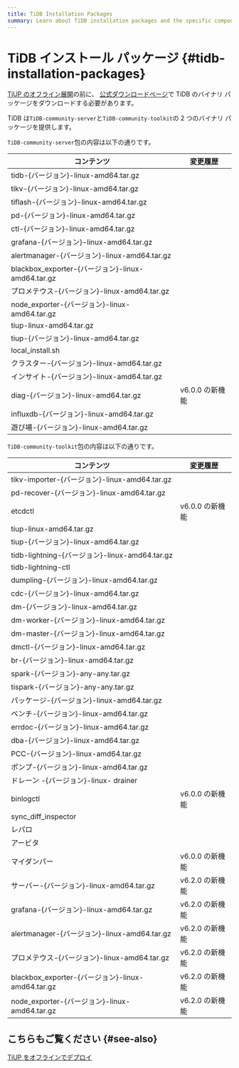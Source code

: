 ```yaml
---
title: TiDB Installation Packages
summary: Learn about TiDB installation packages and the specific components included.
---
```


# TiDB インストール パッケージ {#tidb-installation-packages}

[TiUP のオフライン展開](/production-deployment-using-tiup.md#deploy-tiup-offline)の前に、 [公式ダウンロードページ](https://en.pingcap.com/download/)で TiDB のバイナリ パッケージをダウンロードする必要があります。

TiDB は`TiDB-community-server`と`TiDB-community-toolkit`の 2 つのバイナリ パッケージを提供します。

`TiDB-community-server`包の内容は以下の通りです。

| コンテンツ                                        | 変更履歴        |
| -------------------------------------------- | ----------- |
| tidb-{バージョン}-linux-amd64.tar.gz              |             |
| tikv-{バージョン}-linux-amd64.tar.gz              |             |
| tiflash-{バージョン}-linux-amd64.tar.gz           |             |
| pd-{バージョン}-linux-amd64.tar.gz                |             |
| ctl-{バージョン}-linux-amd64.tar.gz               |             |
| grafana-{バージョン}-linux-amd64.tar.gz           |             |
| alertmanager-{バージョン}-linux-amd64.tar.gz      |             |
| blackbox_exporter-{バージョン}-linux-amd64.tar.gz |             |
| プロメテウス-{バージョン}-linux-amd64.tar.gz            |             |
| node_exporter-{バージョン}-linux-amd64.tar.gz     |             |
| tiup-linux-amd64.tar.gz                      |             |
| tiup-{バージョン}-linux-amd64.tar.gz              |             |
| local_install.sh                             |             |
| クラスター-{バージョン}-linux-amd64.tar.gz             |             |
| インサイト-{バージョン}-linux-amd64.tar.gz             |             |
| diag-{バージョン}-linux-amd64.tar.gz              | v6.0.0 の新機能 |
| influxdb-{バージョン}-linux-amd64.tar.gz          |             |
| 遊び場-{バージョン}-linux-amd64.tar.gz               |             |

`TiDB-community-toolkit`包の内容は以下の通りです。

| コンテンツ                                        | 変更履歴        |
| -------------------------------------------- | ----------- |
| tikv-importer-{バージョン}-linux-amd64.tar.gz     |             |
| pd-recover-{バージョン}-linux-amd64.tar.gz        |             |
| etcdctl                                      | v6.0.0 の新機能 |
| tiup-linux-amd64.tar.gz                      |             |
| tiup-{バージョン}-linux-amd64.tar.gz              |             |
| tidb-lightning-{バージョン}-linux-amd64.tar.gz    |             |
| tidb-lightning-ctl                           |             |
| dumpling-{バージョン}-linux-amd64.tar.gz          |             |
| cdc-{バージョン}-linux-amd64.tar.gz               |             |
| dm-{バージョン}-linux-amd64.tar.gz                |             |
| dm-worker-{バージョン}-linux-amd64.tar.gz         |             |
| dm-master-{バージョン}-linux-amd64.tar.gz         |             |
| dmctl-{バージョン}-linux-amd64.tar.gz             |             |
| br-{バージョン}-linux-amd64.tar.gz                |             |
| spark-{バージョン}-any-any.tar.gz                 |             |
| tispark-{バージョン}-any-any.tar.gz               |             |
| パッケージ-{バージョン}-linux-amd64.tar.gz             |             |
| ベンチ-{バージョン}-linux-amd64.tar.gz               |             |
| errdoc-{バージョン}-linux-amd64.tar.gz            |             |
| dba-{バージョン}-linux-amd64.tar.gz               |             |
| PCC-{バージョン}-linux-amd64.tar.gz               |             |
| ポンプ-{バージョン}-linux-amd64.tar.gz               |             |
| ドレーン -{バージョン}-linux- drainer                 |             |
| binlogctl                                    | v6.0.0 の新機能 |
| sync_diff_inspector                          |             |
| レパロ                                          |             |
| アービタ                                         |             |
| マイダンパー                                       | v6.0.0 の新機能 |
| サーバー-{バージョン}-linux-amd64.tar.gz              | v6.2.0 の新機能 |
| grafana-{バージョン}-linux-amd64.tar.gz           | v6.2.0 の新機能 |
| alertmanager-{バージョン}-linux-amd64.tar.gz      | v6.2.0 の新機能 |
| プロメテウス-{バージョン}-linux-amd64.tar.gz            | v6.2.0 の新機能 |
| blackbox_exporter-{バージョン}-linux-amd64.tar.gz | v6.2.0 の新機能 |
| node_exporter-{バージョン}-linux-amd64.tar.gz     | v6.2.0 の新機能 |

## こちらもご覧ください {#see-also}

[TiUP をオフラインでデプロイ](/production-deployment-using-tiup.md#deploy-tiup-offline)

